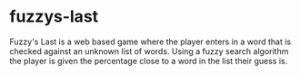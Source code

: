 # fuzzys-last
Fuzzy's Last is a web based game where the player enters in a word that is checked against an unknown list of words.  Using a fuzzy search algorithm the player is given the percentage close to a word in the list their guess is. 
